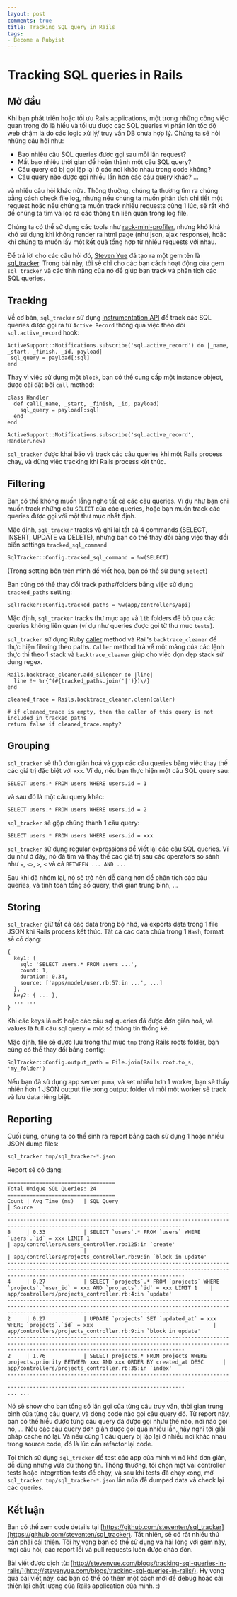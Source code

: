 ```yaml
---
layout: post
comments: true
title: Tracking SQL query in Rails
tags:
- Become a Rubyist
---
```


# Tracking SQL queries in Rails

## Mở đầu
Khi bạn phát triển hoặc tối ưu Rails applications, một trong những công việc quan trọng đó là hiểu và tối ưu được các SQL queries vì phần lớn tốc độ web chậm là do các logic xử lý/ truy vấn DB chưa hợp lý. Chúng ta sẽ hỏi những câu hỏi như:
* Bao nhiêu câu SQL queries được gọi sau mỗi lần request?
* Mất bao nhiêu thời gian để hoàn thành một câu SQL query?
* Câu query có bị gọi lặp lại ở các nơi khác nhau trong code không?
* Câu query nào được gọi nhiều lần hơn các câu query khác?
...

và nhiều câu hỏi khác nữa. Thông thường, chúng ta thường tìm ra chúng bằng cách check file log, nhưng nếu chúng ta muốn phân tích chi tiết một request hoặc nếu chúng ta muốn track nhiều requests cùng 1 lúc, sẽ rất khó để chúng ta tìm và lọc ra các thông tin liên quan trong log file.

Chúng ta có thể sử dụng các tools như [rack-mini-profiler](https://github.com/MiniProfiler/rack-mini-profiler), nhưng khó khá khó sử dụng khi không render ra html page (như json, ajax response), hoặc khi chúng ta muốn lấy một kết quả tổng hợp từ nhiều requests với nhau.

Để trả lời cho các câu hỏi đó, [Steven Yue](https://github.com/steventen) đã tạo ra một gem tên là [sql_tracker](https://github.com/steventen/sql_tracker). Trong bài này, tôi sẽ chỉ cho các bạn cách hoạt động của gem `sql_tracker` và các tính năng của nó để giúp bạn track và phân tích các SQL queries.

## Tracking
Về cơ bản, `sql_tracker` sử dụng [instrumentation API](http://guides.rubyonrails.org/active_support_instrumentation.html) để track các SQL queries được gọi ra từ `Active Record` thông qua việc theo dõi `sql.active_record` hook:

```
ActiveSupport::Notifications.subscribe('sql.active_record') do |_name, _start, _finish, _id, payload|
 sql_query = payload[:sql]
end
```

Thay vì việc sử dụng một `block`, bạn có thể cung cấp một instance object, được cài đặt bởi `call` method:

```
class Handler
  def call(_name, _start, _finish, _id, payload)
    sql_query = payload[:sql]
  end
end

ActiveSupport::Notifications.subscribe('sql.active_record', Handler.new)
```

`sql_tracker` được khai báo và track các câu queries khi một Rails process chạy, và dừng việc tracking khi Rails process kết thúc.

## Filtering

Bạn có thể không muốn lắng nghe tất cả các câu queries. Ví dụ như bạn chỉ muốn track những câu `SELECT` của các queries, hoặc bạn muốn track các queries được gọi với một thư mục nhất định.

Mặc định, `sql_tracker` tracks và ghi lại tất cả 4 commands (SELECT, INSERT, UPDATE và DELETE), nhưng bạn có thể thay đổi bằng việc thay đổi biến settings `tracked_sql_command`

```
SqlTracker::Config.tracked_sql_command = %w(SELECT)
```
(Trong setting bên trên mình để viết hoa, bạn có thể sử dụng `select`)

Bạn cũng có thể thay đổi track paths/folders bằng việc sử dụng `tracked_paths` setting:

```
SqlTracker::Config.tracked_paths = %w(app/controllers/api)
```
Mặc định, `sql_tracker` tracks thư mục `app` và `lib` folders để bỏ qua các queries không liên quan (ví dụ như queries được gọi từ thư mục `tests`).

`sql_tracker` sử dụng Ruby [caller](http://apidock.com/ruby/Kernel/caller) method và Rail's `backtrace_cleaner` để thực hiện filering theo paths. `Caller` method trả về một mảng của các lệnh thực thi theo 1 stack và `backtrace_cleaner` giúp cho việc dọn dẹp stack sử dụng regex.

```
Rails.backtrace_cleaner.add_silencer do |line|
  line !~ %r{^(#{tracked_paths.join('|')})\/}
end

cleaned_trace = Rails.backtrace_cleaner.clean(caller)

# if cleaned_trace is empty, then the caller of this query is not included in tracked_paths
return false if cleaned_trace.empty?
```

## Grouping
`sql_tracker` sẽ thử đơn giản hoá và gọp các câu queries bằng việc thay thế các giá trị đặc biệt với `xxx`. Ví dụ, nếu bạn thực hiện một câu SQL query sau:
```
SELECT users.* FROM users WHERE users.id = 1
```
và sau đó là một câu query khác:
```
SELECT users.* FROM users WHERE users.id = 2
```
`sql_tracker` sẽ gộp chúng thành 1 câu query:
```
SELECT users.* FROM users WHERE users.id = xxx
```
`sql_tracker` sử dụng regular expressions để viết lại các câu SQL queries. Ví dụ như ở đây, nó đã tìm và thay thế các giá trị sau các operators so sánh như `=`, `<>`, `>`, `<` và cả `BETWEEN ... AND ...`

Sau khi đã nhóm lại, nó sẽ trở nên dễ dàng hơn để phân tích các câu queries, và tính toán tổng số query, thời gian trung bình, ...

## Storing
`sql_tracker` giữ tất cả các data trong bộ nhớ, và exports data trong 1 file JSON khi Rails process kết thúc. Tất cả các data chứa trong 1 `Hash`, format sẽ có dạng:
```
{
  key1: {
    sql: 'SELECT users.* FROM users ...',
    count: 1,
    duration: 0.34,
    source: ['apps/model/user.rb:57:in ...', ...]
  },
  key2: { ... },
  ... ...
}
```

Khi các keys là `md5` hoặc các câu sql queries đã được đơn giản hoá, và values là full câu sql query + một số thông tin thống kê.

Mặc định, file sẽ được lưu trong thư mục `tmp` trong Rails roots folder, bạn cũng có thể thay đổi bằng config:

```
SqlTracker::Config.output_path = File.join(Rails.root.to_s, 'my_folder')
```
Nếu bạn đã sử dụng app server `puma`, và set nhiều hơn 1 worker, bạn sẽ thấy nhiền hơn 1 JSON output file trong output folder vì mỗi một worker sẽ track và lưu data riêng biệt.

## Reporting
Cuối cùng, chúng ta có thể sinh ra report bằng cách sử dụng 1 hoặc nhiều JSON dump files:
```
sql_tracker tmp/sql_tracker-*.json
```
Report sẽ có dạng:

```
==================================
Total Unique SQL Queries: 24
==================================
Count | Avg Time (ms)   | SQL Query                                                                                                 | Source
----------------------------------------------------------------------------------------------------------------------------------------------------------------------------------------------------
8     | 0.33            | SELECT `users`.* FROM `users` WHERE `users`.`id` = xxx LIMIT 1                                            | app/controllers/users_controller.rb:125:in `create'
      |                 |                                                                                                           | app/controllers/projects_controller.rb:9:in `block in update'
----------------------------------------------------------------------------------------------------------------------------------------------------------------------------------------------------
4     | 0.27            | SELECT `projects`.* FROM `projects` WHERE `projects`.`user_id` = xxx AND `projects`.`id` = xxx LIMIT 1    | app/controllers/projects_controller.rb:4:in `update'
----------------------------------------------------------------------------------------------------------------------------------------------------------------------------------------------------
2     | 0.27            | UPDATE `projects` SET `updated_at` = xxx WHERE `projects`.`id` = xxx                                      | app/controllers/projects_controller.rb:9:in `block in update'
----------------------------------------------------------------------------------------------------------------------------------------------------------------------------------------------------
2     | 1.76            | SELECT projects.* FROM projects WHERE projects.priority BETWEEN xxx AND xxx ORDER BY created_at DESC      | app/controllers/projects_controller.rb:35:in `index'
----------------------------------------------------------------------------------------------------------------------------------------------------------------------------------------------------
... ...
```
Nó sẽ show cho bạn tổng số lần gọi của từng câu truy vấn, thời gian trung bình của từng câu query, và dòng code nào gọi câu query đó. Từ report này, bạn có thể hiểu được từng câu query đã được gọi nhưu thế nào, nơi nào gọi nó, ... Nếu các câu query đơn giản được gọi quá nhiều lần, hãy nghĩ tới giải pháp cache nó lại. Và nếu cùng 1 câu query bị lặp lại ở nhiều nơi khác nhau trong source code, đó là lúc cần refactor lại code.

Toi thích sử dụng `sql_tracker` để test các app của mình vì nó khá đơn giản, dễ dùng nhưng vừa đủ thông tin. Thông thường, tôi chọn một vài controller tests hoặc integration tests để chạy, và sau khi tests đã chạy xong, mở `sql_tracker tmp/sql_tracker-*.json` lần nữa để dumped data và check lại các queries.


## Kết luận

Bạn có thể xem code details tại [https://github.com/steventen/sql_tracker](https://github.com/steventen/sql_tracker). Tất nhiên, sẽ có rất nhiều thứ cần phải cải thiện. Tôi hy vọng bạn có thể sử dụng và hài lòng với gem này, mọi câu hỏi, các report lỗi và pull requests luôn được chào đón.

Bài viết được dịch từ: [http://stevenyue.com/blogs/tracking-sql-queries-in-rails/](http://stevenyue.com/blogs/tracking-sql-queries-in-rails/). Hy vọng qua bài viết này, các bạn có thể có thêm một cách mới để debug hoặc cải thiện lại chất lượng của Rails application của mình. :)
